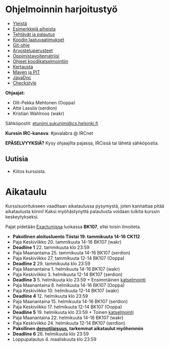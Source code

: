 # Ohjelmoinnin harjoitustyö
* [Yleistä](ohjeet/Yleistä.md)
* [Esimerkkejä aiheista](ohjeet/Esimerkkejä-aiheista.md)
* [Tehtävät ja palautus](ohjeet/Tehtävät-ja-palautus.md)
* [Koodin laatuvaatimukset](ohjeet/Koodin-laatuvaatimukset.md)
* [Git-ohje](ohjeet/Git-ohje.md)
* [Arvosteluperusteet](ohjeet/Arvosteluperusteet.md)
* [Oppimistavoitematriisi](http://www.cs.helsinki.fi/courses/58160/matriisi)
* [Ohjeet koodikatselmointiin](ohjeet/Koodikatselmointi.md)
* [Kertausta](ohjeet/Kertausta.md)
* [Maven ja PIT](ohjeet/Maven-ja-PIT.md)
* [JavaDoc](ohjeet/JavaDoc.md)
* [Checkstyle](ohjeet/Checkstyle.md)

**Ohjaajat:**
* Olli-Pekka Mehtonen (Ooppa)
* Atte Lassila (serdion)
* Kristian Wahlroos (wakr)


Sähköpostit: etunimi.sukunimi@cs.helsinki.fi

**Kurssin IRC-kanava**:
\#javalabra @ IRCnet

**EPÄSELVYYKSIÄ?** Kysy ohjaajilta pajassa, IRCissä tai lähetä sähköpostia.

## Uutisia

* Kiitos kurssista.

# Aikataulu

Kurssisuoritukseen vaaditaan aikataulussa pysymystä, joten kannattaa pitää aikataulusta kiinni! Kaksi myöhästynyttä palautusta voidaan tulkita kurssin keskeytykseksi.

Pajat pidetään [Exactumissa](http://www.helsinki.fi/teknos/opetustilat/kumpula/gh2b/default.htm) luokassa **BK107**, ellei toisin ilmoiteta.

* **Pakollinen aloitusluento Tiistai 19. tammikuuta 14-16 CK112**
* Paja Keskiviikko 20. tammikuuta 14-16 BK107 (wakr)
* **Deadline 1** 22. tammikuuta klo 23:59
* Paja Maanantaina 25. tammikuuta 14-16 BK107 (serdion)
* Paja Keskiviikko 27. tammikuuta 12-14 BK107 (Ooppa)
* **Deadline 2** 29. tammikuuta klo 23:59
* Paja Maanantaina 1. helmikuuta 14-16 BK107 (wakr)
* Paja Keskiviikko 3. helmikuuta 12-14 BK107 (serdion)
* **Deadline 3** 5. helmikuuta klo 23:59 + Ensimmäinen [katselmointi](ohjeet/Koodikatselmointi.md)
* Paja Maanantaina 8. helmikuuta 14-16 BK107 (Ooppa)
* Paja Keskiviikko 10. helmikuuta 12-14 BK107 (wakr)
* **Deadline 4** 12. helmikuuta klo 23:59
* Paja Maanantaina 15. helmikuuta 14-16 BK107 (serdion)
* Paja Keskiviikko 17. helmikuuta 12-14 BK107 (Ooppa)
* **Deadline 5** 19. helmikuuta klo 23:59 + Toinen [katselmointi](ohjeet/Koodikatselmointi.md)
* Paja Maanantaina 22. helmikuuta 14-16 BK107 (wakr)
* Paja Keskiviikko 24. helmikuuta 12-14 BK107 (serdion)
* **Pakollinen [demotilaisuus](ohjeet/Koodikatselmointi.md), tarkemmat aikataulut myöhemmin**
* **Deadline 6** 26. helmikuuta klo 23:59
* Loppupalautus 4. maaliskuuta klo 23:59